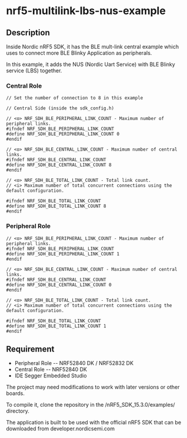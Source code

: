# nrf5-multilink-lbs-nus-example

## Description

Inside Nordic nRF5 SDK, it has the BLE mult-link central example which uses to connect more BLE Blinky Application as peripherals.

In this example, it adds the NUS (Nordic Uart Service) with BLE Blinky service (LBS) together.

### Central Role

```
// Set the number of connection to 8 in this example

// Central Side (inside the sdk_config.h) 

// <o> NRF_SDH_BLE_PERIPHERAL_LINK_COUNT - Maximum number of peripheral links. 
#ifndef NRF_SDH_BLE_PERIPHERAL_LINK_COUNT
#define NRF_SDH_BLE_PERIPHERAL_LINK_COUNT 0
#endif

// <o> NRF_SDH_BLE_CENTRAL_LINK_COUNT - Maximum number of central links. 
#ifndef NRF_SDH_BLE_CENTRAL_LINK_COUNT
#define NRF_SDH_BLE_CENTRAL_LINK_COUNT 8
#endif

// <o> NRF_SDH_BLE_TOTAL_LINK_COUNT - Total link count. 
// <i> Maximum number of total concurrent connections using the default configuration.

#ifndef NRF_SDH_BLE_TOTAL_LINK_COUNT
#define NRF_SDH_BLE_TOTAL_LINK_COUNT 8
#endif
```
### Peripheral Role

```
// <o> NRF_SDH_BLE_PERIPHERAL_LINK_COUNT - Maximum number of peripheral links. 
#ifndef NRF_SDH_BLE_PERIPHERAL_LINK_COUNT
#define NRF_SDH_BLE_PERIPHERAL_LINK_COUNT 1
#endif

// <o> NRF_SDH_BLE_CENTRAL_LINK_COUNT - Maximum number of central links. 
#ifndef NRF_SDH_BLE_CENTRAL_LINK_COUNT
#define NRF_SDH_BLE_CENTRAL_LINK_COUNT 0
#endif

// <o> NRF_SDH_BLE_TOTAL_LINK_COUNT - Total link count. 
// <i> Maximum number of total concurrent connections using the default configuration.

#ifndef NRF_SDH_BLE_TOTAL_LINK_COUNT
#define NRF_SDH_BLE_TOTAL_LINK_COUNT 1
#endif

```


## Requirement

* Peripheral Role -- NRF52840 DK / NRF52832 DK
* Central Role -- NRF52840 DK
* IDE Segger Embedded Studio

The project may need modifications to work with later versions or other boards.

To compile it, clone the repository in the /nRF5_SDK_15.3.0/examples/ directory.

The application is built to be used with the official nRF5 SDK that can be downloaded from developer.nordicsemi.com



